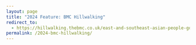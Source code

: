 ```yaml
---
layout: page
title: "2024 Feature: BMC Hillwalking"
redirect_to:
  - https://hillwalking.thebmc.co.uk/east-and-southeast-asian-people-go-outdoors-too
permalink: /2024-bmc-hillwalking/
---
```

